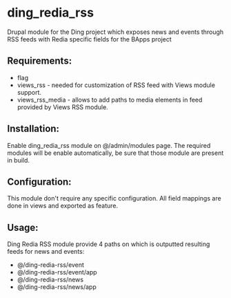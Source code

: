 ding_redia_rss
==============

Drupal module for the Ding project which exposes news and events through RSS feeds with Redia specific fields for the BApps project

## Requirements:
- flag
- views_rss - needed for customization of RSS feed with Views module support.
- views_rss_media - allows to add paths to media elements in feed provided by Views RSS module.

## Installation:
Enable ding_redia_rss module on @/admin/modules page. The required modules will be enable automatically, be sure that those module are present in build.

## Configuration:
This module don't require any specific configuration. All field mappings are done in views and exported as feature.

## Usage:
Ding Redia RSS module provide 4 paths on which is outputted resulting feeds for news and events:
* @/ding-redia-rss/event
* @/ding-redia-rss/event/app
* @/ding-redia-rss/news
* @/ding-redia-rss/news/app
